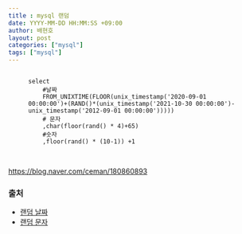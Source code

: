 ```yaml
---
title : mysql 랜덤
date: YYYY-MM-DD HH:MM:SS +09:00
author: 배현호
layout: post
categories: ["mysql"]
tags: ["mysql"]
---
```



<figure class="highlight">
<pre>
<code>
select 
    #날짜
    FROM_UNIXTIME(FLOOR(unix_timestamp('2020-09-01 00:00:00')+(RAND()*(unix_timestamp('2021-10-30 00:00:00')-unix_timestamp('2012-09-01 00:00:00'))))) 
    # 문자    
    ,char(floor(rand() * 4)+65) 
    #숫자
    ,floor(rand() * (10-1)) +1 

</code>
</pre>
</figure>

https://blog.naver.com/ceman/180860893


### 출처
- [랜덤 날짜](https://blog.naver.com/ceman/180860893)
- [랜덤 문자](https://alithedeveloper.tistory.com/entry/MySQL-%EC%88%AB%EC%9E%90-%EC%98%81%EC%96%B4-%ED%95%9C%EA%B8%80-%EB%9E%9C%EB%8D%A4%EA%B0%92-%EC%83%9D%EC%84%B1-%EC%BF%BC%EB%A6%AC)